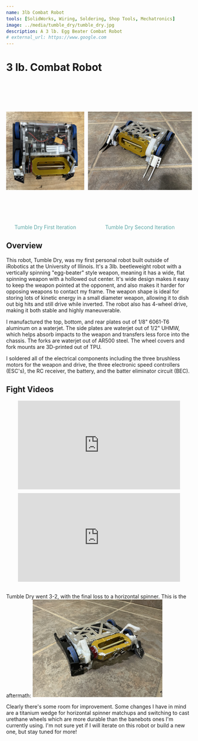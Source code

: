 ```yaml
---
name: 3lb Combat Robot
tools: [SolidWorks, Wiring, Soldering, Shop Tools, Mechatronics]
image: ../media/tumble_dry/tumble_dry.jpg
description: A 3 lb. Egg Beater Combat Robot 
# external_url: https://www.google.com
---
```


# 3 lb. Combat Robot
<div style="display: flex; justify-content: center; gap: 10px;">
    <div style="text-align: center;">
        <img src="../media/tumble_dry/top_view.jpg" alt="Image 2" style="height: 380px; width: auto; object-fit: contain;">
        <div style="font-size: 14px; color: #5DA9A8; margin-top: 5px;">Tumble Dry First Iteration</div>
    </div>
    <div style="text-align: center;">
        <img src="../media/tumble_dry/tumble_dry.jpg" alt="Image 1" style="height: 380px; width: auto; object-fit: contain;">
        <div style="font-size: 14px; color: #5DA9A8; margin-top: 5px;">Tumble Dry Second Iteration</div>
    </div>
</div>


## Overview

This robot, Tumble Dry, was my first personal robot built outside of iRobotics at the University of Illinois. It's a 3lb. beetleweight robot with a vertically spinning "egg-beater" style weapon, meaning it has a wide, flat spinning weapon with a hollowed out center. It's wide design makes it easy to keep the weapon pointed at the opponent, and also makes it harder for opposing weapons to contact my frame. The weapon shape is ideal for storing lots of kinetic energy in a small diameter weapon, allowing it to dish out big hits and still drive while inverted. The robot also has 4-wheel drive, making it both stable and highly maneuverable.

I manufactured the top, bottom, and rear plates out of 1/8" 6061-T6 aluminum on a waterjet. The side plates are waterjet out of 1/2" UHMW, which helps absorb impacts to the weapon and transfers less force into the chassis. The forks are waterjet out of AR500 steel. The wheel covers and fork mounts are 3D-printed out of TPU. 

I soldered all of the electrical components including the three brushless motors for the weapon and drive, the three electronic speed controllers (ESC's), the RC receiver, the battery, and the batter eliminator circuit (BEC).

## Fight Videos
<div style="display: flex; gap: 10px; justify-content: center; flex-wrap: wrap;">
    <iframe width="440" height="240" src="https://www.youtube.com/embed/EB-TLpSR4Pw" frameborder="0" allow="autoplay" allowfullscreen></iframe>
    <iframe width="440" height="240" src="https://www.youtube.com/embed/wy2pZ_m23_Q" frameborder="0" allow="autoplay" allowfullscreen></iframe>
</div>
<br>

Tumble Dry went 3-2, with the final loss to a horizontal spinner. This is the aftermath:
 <img src="../media/tumble_dry/td_after.jpg" alt="Astar" style="width: 70%; height: auto;">

Clearly there's some room for improvement. Some changes I have in mind are a titanium wedge for horizontal spinner matchups and switching to cast urethane wheels which are more durable than the banebots ones I'm currently using. I'm not sure yet if I will iterate on this robot or build a new one, but stay tuned for more! 
